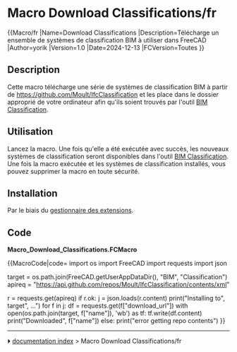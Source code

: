# Macro Download Classifications/fr
{{Macro/fr
|Name=Download Classifications
|Description=Télécharge un ensemble de systèmes de classification BIM à utiliser dans FreeCAD
|Author=yorik
|Version=1.0
|Date=2024-12-13
|FCVersion=Toutes
}}

## Description

Cette macro télécharge une série de systèmes de classification BIM à partir de <https://github.com/Moult/IfcClassification> et les place dans le dossier approprié de votre ordinateur afin qu\'ils soient trouvés par l\'outil [BIM Classification](BIM_Classification/fr.md).



## Utilisation

Lancez la macro. Une fois qu\'elle a été exécutée avec succès, les nouveaux systèmes de classification seront disponibles dans l\'outil [BIM Classification](BIM_Classification/fr.md). Une fois la macro exécutée et les systèmes de classification installés, vous pouvez supprimer la macro en toute sécurité.



## Installation

Par le biais du [gestionnaire des extensions](Std_AddonMgr/fr.md).

## Code

**Macro_Download_Classifications.FCMacro**


{{MacroCode|code=
import os
import FreeCAD
import requests
import json

target = os.path.join(FreeCAD.getUserAppDataDir(), "BIM", "Classification")
apireq = "https://api.github.com/repos/Moult/IfcClassification/contents/xml"

r = requests.get(apireq)
if r.ok:
    j = json.loads(r.content)
    print("Installing to", target", ...")
    for f in j:
        df = requests.get(f["download_url"])
        with open(os.path.join(target, f["name"]), 'wb') as tf:
            tf.write(df.content)
            print("Downloaded", f["name"])
else:
    print("error getting repo contents")
}}



---
⏵ [documentation index](../README.md) > Macro Download Classifications/fr
